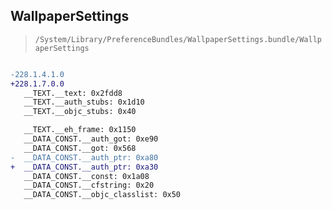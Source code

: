 ## WallpaperSettings

> `/System/Library/PreferenceBundles/WallpaperSettings.bundle/WallpaperSettings`

```diff

-228.1.4.1.0
+228.1.7.0.0
   __TEXT.__text: 0x2fdd8
   __TEXT.__auth_stubs: 0x1d10
   __TEXT.__objc_stubs: 0x40

   __TEXT.__eh_frame: 0x1150
   __DATA_CONST.__auth_got: 0xe90
   __DATA_CONST.__got: 0x568
-  __DATA_CONST.__auth_ptr: 0xa80
+  __DATA_CONST.__auth_ptr: 0xa30
   __DATA_CONST.__const: 0x1a08
   __DATA_CONST.__cfstring: 0x20
   __DATA_CONST.__objc_classlist: 0x50

```
